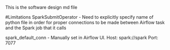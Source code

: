 This is the software design md file

#Limitations
SparkSubmitOperator - Need to explicitly specify name of python file in order for proper connections to be made between Airflow task and the Spark job that it calls

spark_default_conn - Manually set in Airflow UI. Host: spark://spark Port: 7077